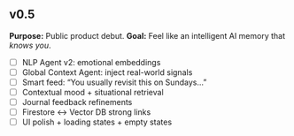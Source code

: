 ## v0.5

**Purpose:** Public product debut.
**Goal:** Feel like an intelligent AI memory that *knows you*.

- [ ] NLP Agent v2: emotional embeddings
- [ ] Global Context Agent: inject real-world signals
- [ ] Smart feed: “You usually revisit this on Sundays…”
- [ ] Contextual mood + situational retrieval
- [ ] Journal feedback refinements
- [ ] Firestore ↔ Vector DB strong links
- [ ] UI polish + loading states + empty states

